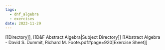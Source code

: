 ```yaml
---
tags:
  - dnf_algebra
  - exercises
date: 2023-11-29
---
```

[[Directory]], [[D&F Abstract Algebra|Subject Directory]]
[[Abstract Algebra - David S. Dummit, Richard M. Foote.pdf#page=920|Exercise Sheet]]


